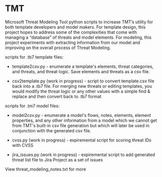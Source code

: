 # TMT
Microsoft Threat Modeling Tool python scripts to increase TMT’s utility for both template developers and model makers. For template design, this project hopes to address some of the complexities that come with managing a “database” of threats and model elements. For modeling, this project experiments with extracting information from our model and improving on the overall process of Threat Modeling. 

scripts for .tb7 template files:
-	template2csv.py - enumerate a template's elements, threat categories, and threats, and threat logic. Save elements and threats as a csv file.

- csv2template.py (work in progress) - script to convert template.csv file back into a .tb7 file. For merging new threats or editing templates, you would modify the threat logic or any other values with a simple find & replace and then convert back to .tb7 format


scripts for .tm7 model files:
-	model2csv.py - enumerate a model's flows, notes, elements, element properties, and any other information from a model which we cannot get from TMT's built-in csv file generation but which will later be used in conjunction with the generated csv file.

- cvss.py (work in progress) - expiremental script for scoring threat IDs with CVSS

- jira_issues.py (work in progress) - expiremental script to add generated threat list file to Jira Project as a set of issues

View threat_modeling_notes.txt for more
